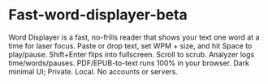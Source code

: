 # Fast-word-displayer-beta
Word Displayer is a fast, no-frills reader that shows your text one word at a time for laser focus. Paste or drop text, set WPM + size, and hit Space to play/pause. Shift+Enter flips into fullscreen. Scroll to scrub. Analyzer logs time/words/pauses. PDF/EPUB-to-text runs 100% in your browser. Dark minimal UI; Private. Local. No accounts or servers.
